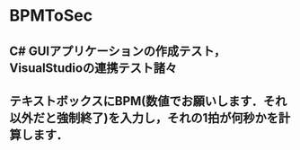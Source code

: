 # BPMToSec

## C# GUIアプリケーションの作成テスト，VisualStudioの連携テスト諸々

## テキストボックスにBPM(数値でお願いします．それ以外だと強制終了)を入力し，それの1拍が何秒かを計算します．
